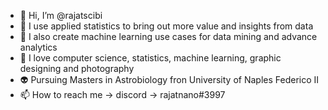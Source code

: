 - 👋 Hi, I’m @rajatscibi
- 👀 I use applied statistics to bring out more value and insights from data
- 🌱 I also create machine learning use cases for data mining and advance analytics
- 💞️ I love computer science, statistics, machine learning, graphic designing and photography
- 👽 Pursuing Masters in Astrobiology fron University of Naples Federico II
- 📫 How to reach me -> discord -> rajatnano#3997

<!---
rajatscibi/rajatscibi is a ✨ special ✨ repository because its `README.md` (this file) appears on your GitHub profile.
You can click the Preview link to take a look at your changes.
--->
